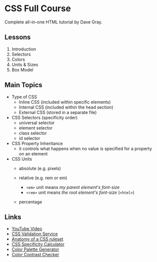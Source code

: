 # CSS Full Course

Complete all-in-one HTML tutorial by Dave Gray.  

## Lessons

1. Introduction
2. Selectors
3. Colors
4. Units & Sizes
5. Box Model

## Main Topics

- Type of CSS
	- Inline CSS (included within specific elements)
	- Internal CSS (included within the head section)
	- External CSS (stored in a separate file)
- CSS Selectors (specificity order)
	- universal selector
	- element selector
	- class selector
	- id selector
- CSS Property Inheritance
	- it controls what happens when no value is specified for a property on an element
- CSS Units
	- absolute (e.g. pixels)
	- relative (e.g. rem or em)
		- ```<em>``` unit means *my parent element's font-size*
		- ```<rem>``` unit means *the root element's font-size* (```<html>```)
		
	- percentage

## Links

- [YouTube Video](https://youtu.be/mJgBOIoGihA)
- [CSS Validation Service](https://jigsaw.w3.org/css-validator/)
- [Anatomy of a CSS ruleset](https://developer.mozilla.org/en-US/docs/Learn/Getting_started_with_the_web/CSS_basics#anatomy_of_a_css_ruleset)
- [CSS Specificity Calculator](https://specificity.keegan.st/)
- [Color Palette Generator](https://coolors.co/)
- [Color Contrast Checker](https://webaim.org/resources/contrastchecker/)